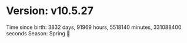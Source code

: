 # Version: v10.5.27
Time since birth: 3832 days, 91969 hours, 5518140 minutes, 331088400 seconds
Season: Spring 🌸
